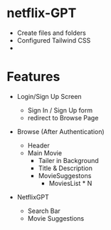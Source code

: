 # netflix-GPT

- Create files and folders 
- Configured Tailwind CSS
- 



# Features
- Login/Sign Up Screen
    - Sign In / Sign Up form
    - redirect to Browse Page
- Browse (After Authentication)
    - Header
    - Main Movie
        - Tailer in Background
        - Title & Description
        - MovieSuggestons
            - MoviesList * N
             
- NetflixGPT
    - Search Bar
    - Movie Suggestions